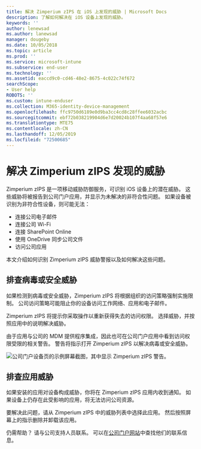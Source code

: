 ```yaml
---
title: 解决 Zimperium zIPS 在 iOS 上发现的威胁 | Microsoft Docs
description: 了解如何解决在 iOS 设备上发现的威胁。
keywords: ''
author: lenewsad
ms.author: lanewsad
manager: dougeby
ms.date: 10/05/2018
ms.topic: article
ms.prod: ''
ms.service: microsoft-intune
ms.subservice: end-user
ms.technology: ''
ms.assetid: eaccd9c0-cd46-48e2-8675-4c022c74f672
searchScope:
- User help
ROBOTS: ''
ms.custom: intune-enduser
ms.collection: M365-identity-device-management
ms.openlocfilehash: ffc9750d6189e0d9ba3cc4cd8c28ffee6032acbc
ms.sourcegitcommit: ebf72b038219904d6e7d20024b107f4aa68f57e6
ms.translationtype: MTE75
ms.contentlocale: zh-CN
ms.lasthandoff: 12/05/2019
ms.locfileid: "72500685"
---
```

# <a name="resolve-a-threat-found-by-zimperium-zips"></a>解决 Zimperium zIPS 发现的威胁

Zimperium zIPS 是一项移动威胁防御服务，可识别 iOS 设备上的潜在威胁。 这些威胁将被报告到公司门户应用，并显示为未解决的非符合性问题。 如果设备被识别为非符合性设备，则可能无法：

* 连接公司电子邮件
* 连接公司 Wi-Fi
* 连接 SharePoint Online
* 使用 OneDrive 同步公司文件
* 访问公司应用

本文介绍如何识别 Zimperium zIPS 威胁警报以及如何解决这些问题。 

## <a name="troubleshoot-virus-or-security-threat"></a>排查病毒或安全威胁  
如果检测到病毒或安全威胁，Zimperium zIPS 将根据组织的访问策略强制实施限制。 公司访问策略可能阻止你的设备访问工作网络、应用和电子邮件。  

Zimperium zIPS 将提示你采取操作以重新获得失去的访问权限。 选择威胁，并按照应用中的说明解决威胁。

由于应用与公司的 MDM 提供程序集成，因此也可在公司门户应用中看到访问权限受限的相关警告。 警告将指示打开 Zimperium zIPS 以解决病毒或安全威胁。  

  ![公司门户设备页的示例屏幕截图，其中显示 Zimperium zIPS 警告。](./media/CP-lookout-virus-banner-1808.png)  
  
## <a name="troubleshoot-an-app-threat"></a>排查应用威胁

如果安装的应用对设备构成威胁，你将在 Zimperium zIPS 应用内收到通知。 如果设备上仍存在此受影响的应用，将无法访问公司资源。  

要解决此问题，请从 Zimperium zIPS 中的威胁列表中选择此应用。 然后按照屏幕上的指示删除并卸载该应用。  

仍需帮助？ 请与公司支持人员联系。 可以在[公司门户网站](https://go.microsoft.com/fwlink/?linkid=2010980)中查找他们的联系信息。   
